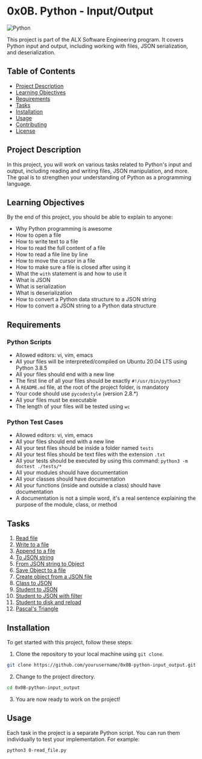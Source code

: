 # 0x0B. Python - Input/Output

![Python](https://img.shields.io/badge/Python-3.8.5-blue)

This project is part of the ALX Software Engineering program. It covers Python input and output, including working with files, JSON serialization, and deserialization.

## Table of Contents

- [Project Description](#project-description)
- [Learning Objectives](#learning-objectives)
- [Requirements](#requirements)
- [Tasks](#tasks)
- [Installation](#installation)
- [Usage](#usage)
- [Contributing](#contributing)
- [License](#license)

## Project Description

In this project, you will work on various tasks related to Python's input and output, including reading and writing files, JSON manipulation, and more. The goal is to strengthen your understanding of Python as a programming language.

## Learning Objectives

By the end of this project, you should be able to explain to anyone:

- Why Python programming is awesome
- How to open a file
- How to write text to a file
- How to read the full content of a file
- How to read a file line by line
- How to move the cursor in a file
- How to make sure a file is closed after using it
- What the `with` statement is and how to use it
- What is JSON
- What is serialization
- What is deserialization
- How to convert a Python data structure to a JSON string
- How to convert a JSON string to a Python data structure

## Requirements

### Python Scripts

- Allowed editors: vi, vim, emacs
- All your files will be interpreted/compiled on Ubuntu 20.04 LTS using Python 3.8.5
- All your files should end with a new line
- The first line of all your files should be exactly `#!/usr/bin/python3`
- A `README.md` file, at the root of the project folder, is mandatory
- Your code should use `pycodestyle` (version 2.8.*)
- All your files must be executable
- The length of your files will be tested using `wc`

### Python Test Cases

- Allowed editors: vi, vim, emacs
- All your files should end with a new line
- All your test files should be inside a folder named `tests`
- All your test files should be text files with the extension `.txt`
- All your tests should be executed by using this command: `python3 -m doctest ./tests/*`
- All your modules should have documentation
- All your classes should have documentation
- All your functions (inside and outside a class) should have documentation
- A documentation is not a simple word, it's a real sentence explaining the purpose of the module, class, or method

## Tasks

1. [Read file](#0-read-file)
2. [Write to a file](#1-write-to-a-file)
3. [Append to a file](#2-append-to-a-file)
4. [To JSON string](#3-to-json-string)
5. [From JSON string to Object](#4-from-json-string-to-object)
6. [Save Object to a file](#5-save-object-to-a-file)
7. [Create object from a JSON file](#6-create-object-from-a-json-file)
8. [Class to JSON](#7-class-to-json)
9. [Student to JSON](#8-student-to-json)
10. [Student to JSON with filter](#9-student-to-json-with-filter)
11. [Student to disk and reload](#10-student-to-disk-and-reload)
12. [Pascal's Triangle](#11-pascals-triangle)

## Installation

To get started with this project, follow these steps:

1. Clone the repository to your local machine using `git clone`.

```bash
git clone https://github.com/yourusername/0x0B-python-input_output.git
```

2. Change to the project directory.

```bash
cd 0x0B-python-input_output
```

3. You are now ready to work on the project!

## Usage

Each task in the project is a separate Python script. You can run them individually to test your implementation. For example:

```bash
python3 0-read_file.py
```
